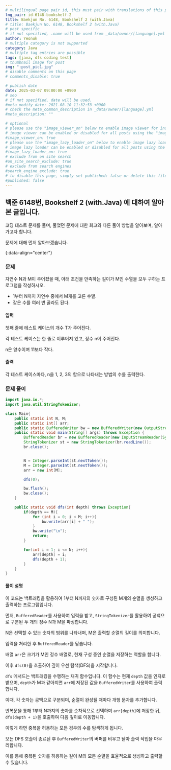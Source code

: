 ```yaml
---
# multilingual page pair id, this must pair with translations of this page. (This name must be unique)
lng_pair: id-6148-bookshelf-2
title: Baekjun No. 6148, Bookshelf 2 (with.Java)
# title: Baekjun No. 6148, Bookshelf 2 (with.Java)
# post specific
# if not specified, .name will be used from _data/owner/[language].yml
author: Yeonuk
# multiple category is not supported
category: Java
# multiple tag entries are possible
tags: [java, dfs coding test]
# thumbnail image for post
img: ":post_pic1.jpg"
# disable comments on this page
# comments_disable: true

# publish date
date: 2025-03-07 09:00:00 +0900
# seo
# if not specified, date will be used.
#meta_modify_date: 2021-08-10 11:32:53 +0900
# check the meta_common_description in _data/owner/[language].yml
#meta_description: ""

# optional
# please use the "image_viewer_on" below to enable image viewer for individual pages or posts (_posts/ or [language]/_posts folders).
# image viewer can be enabled or disabled for all posts using the "image_viewer_posts: true" setting in _data/conf/main.yml.
#image_viewer_on: true
# please use the "image_lazy_loader_on" below to enable image lazy loader for individual pages or posts (_posts/ or [language]/_posts folders).
# image lazy loader can be enabled or disabled for all posts using the "image_lazy_loader_posts: true" setting in _data/conf/main.yml.
#image_lazy_loader_on: true
# exclude from on site search
#on_site_search_exclude: true
# exclude from search engines
#search_engine_exclude: true
# to disable this page, simply set published: false or delete this file
#published: false
---
```


<!-- outline-start -->

## 백준 6148번, Bookshelf 2 (with.Java) 에 대하여 알아본 글입니다.

코딩 테스트 문제를 풀며, 풀었던 문제에 대한 회고와 다른 풀이 방법을 알아보며, 알아가고자 합니다.

문제에 대해 먼저 알아보겠습니다.

{:data-align="center"}

<!-- outline-end -->

### 문제

자연수 N과 M이 주어졌을 때, 아래 조건을 만족하는 길이가 M인 수열을 모두 구하는 프로그램을 작성하시오.

- 1부터 N까지 자연수 중에서 M개를 고른 수열.
- 같은 수를 여러 번 골라도 된다.

#### 입력

첫째 줄에 테스트 케이스의 개수 T가 주어진다.

각 테스트 케이스는 한 줄로 이루어져 있고, 정수 n이 주어진다.

n은 양수이며 11보다 작다.

#### 출력

각 테스트 케이스마다, n을 1, 2, 3의 합으로 나타내는 방법의 수를 출력한다.

### 문제 풀이

```java
import java.io.*;
import java.util.StringTokenizer;

class Main{
    public static int N, M;
    public static int[] arr;
    public static BufferedWriter bw = new BufferedWriter(new OutputStreamWriter(System.out));
    public static void main(String[] args) throws Exception {
        BufferedReader br = new BufferedReader(new InputStreamReader(System.in));
        StringTokenizer st = new StringTokenizer(br.readLine());
        br.close();


        N = Integer.parseInt(st.nextToken());
        M = Integer.parseInt(st.nextToken());
        arr = new int[M];

        dfs(0);

        bw.flush();
        bw.close();
    }

    public static void dfs(int depth) throws Exception{
        if(depth == M){
            for (int i = 0; i < M; i++){
                bw.write(arr[i] + " ");
            }
            bw.write("\n");
            return;
        }

        for(int i = 1; i <= N; i++){
            arr[depth] = i;
            dfs(depth + 1);
        }
    }
}
```

#### 풀이 설명

이 코드는 백트래킹을 활용하여 1부터 N까지의 숫자로 구성된 M개의 순열을 생성하고 출력하는 프로그램입니다.

먼저, `BufferedReader`를 사용하여 입력을 받고, `StringTokenizer`를 활용하여 공백으로 구분된 두 개의 정수 N과 M을 파싱합니다.

N은 선택할 수 있는 숫자의 범위를 나타내며, M은 출력할 순열의 길이를 의미합니다.

입력을 처리한 후 `BufferedReader`를 닫습니다.

배열 `arr`은 크기가 M인 정수 배열로, 현재 구성 중인 순열을 저장하는 역할을 합니다.

이후 `dfs(0)`을 호출하여 깊이 우선 탐색(DFS)을 시작합니다.

`dfs` 메서드는 백트래킹을 수행하는 재귀 함수입니다. 이 함수는 현재 `depth` 값을 인자로 받으며, `depth`가 M과 같아지면 `arr`에 저장된 값을 `BufferedWriter`를 사용하여 출력합니다.

이때, 각 숫자는 공백으로 구분되며, 순열이 완성될 때마다 개행 문자를 추가합니다.

반복문을 통해 1부터 N까지의 숫자를 순차적으로 선택하며 `arr[depth]`에 저장한 뒤, `dfs(depth + 1)`을 호출하여 다음 깊이로 이동합니다.

이렇게 하면 중복을 허용하는 모든 경우의 수를 탐색하게 됩니다.

모든 DFS 호출이 종료된 후 `BufferedWriter`의 버퍼를 비우고 닫아 출력 작업을 마무리합니다.

이를 통해 중복된 숫자를 허용하는 길이 M의 모든 순열을 효율적으로 생성하고 출력할 수 있습니다.
